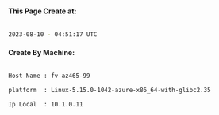 
   
#### This Page Create at:

```bash

2023-08-10 - 04:51:17 UTC

```

#### Create By Machine:

```bash

Host Name : fv-az465-99

platform  : Linux-5.15.0-1042-azure-x86_64-with-glibc2.35

Ip Local  : 10.1.0.11

```

